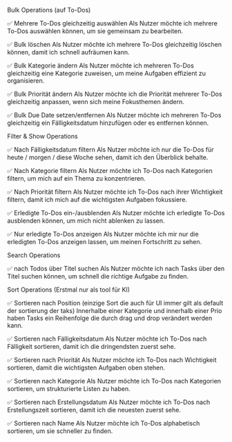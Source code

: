 Bulk Operations (auf To-Dos)

✅ Mehrere To-Dos gleichzeitig auswählen
Als Nutzer möchte ich mehrere To-Dos auswählen können, um sie gemeinsam zu bearbeiten.

✅ Bulk löschen
Als Nutzer möchte ich mehrere To-Dos gleichzeitig löschen können, damit ich schnell aufräumen kann.

✅ Bulk Kategorie ändern
Als Nutzer möchte ich mehreren To-Dos gleichzeitig eine Kategorie zuweisen, um meine Aufgaben effizient zu organisieren.

✅ Bulk Priorität ändern
Als Nutzer möchte ich die Priorität mehrerer To-Dos gleichzeitig anpassen, wenn sich meine Fokusthemen ändern.

✅ Bulk Due Date setzen/entfernen
Als Nutzer möchte ich mehreren To-Dos gleichzeitig ein Fälligkeitsdatum hinzufügen oder es entfernen können.

Filter & Show Operations

✅ Nach Fälligkeitsdatum filtern
Als Nutzer möchte ich nur die To-Dos für heute / morgen / diese Woche sehen, damit ich den Überblick behalte.

✅ Nach Kategorie filtern
Als Nutzer möchte ich To-Dos nach Kategorien filtern, um mich auf ein Thema zu konzentrieren.

✅ Nach Priorität filtern
Als Nutzer möchte ich To-Dos nach ihrer Wichtigkeit filtern, damit ich mich auf die wichtigsten Aufgaben fokussiere.

✅ Erledigte To-Dos ein-/ausblenden
Als Nutzer möchte ich erledigte To-Dos ausblenden können, um mich nicht ablenken zu lassen.

✅ Nur erledigte To-Dos anzeigen
Als Nutzer möchte ich mir nur die erledigten To-Dos anzeigen lassen, um meinen Fortschritt zu sehen.


Search Operations

✅ nach Todos über Titel suchen
Als Nutzer möchte ich nach Tasks über den Titel suchen können, um schnell die richtige Aufgabe zu finden.

Sort Operations (Erstmal nur als tool für KI)

✅ Sortieren nach Position (einzige Sort die auch für UI immer gilt als default der sortierung der taks)
Innerhalbe einer Kategorie und innerhalb einer Prio haben Tasks ein Reihenfolge die durch drag und drop verändert werden kann.

✅ Sortieren nach Fälligkeitsdatum
Als Nutzer möchte ich To-Dos nach Fälligkeit sortieren, damit ich die dringendsten zuerst sehe.

✅ Sortieren nach Priorität
Als Nutzer möchte ich To-Dos nach Wichtigkeit sortieren, damit die wichtigsten Aufgaben oben stehen.

✅ Sortieren nach Kategorie
Als Nutzer möchte ich To-Dos nach Kategorien sortieren, um strukturierte Listen zu haben.

✅ Sortieren nach Erstellungsdatum
Als Nutzer möchte ich To-Dos nach Erstellungszeit sortieren, damit ich die neuesten zuerst sehe.

✅ Sortieren nach Name
Als Nutzer möchte ich To-Dos alphabetisch sortieren, um sie schneller zu finden.

